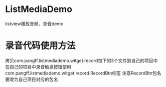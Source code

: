 ListMediaDemo
=============

listview播放音频、录音demo

录音代码使用方法
====
拷贝com.pangff.listmediademo.witget.record包下的3个文件到自己的项目中
在自己的项目中录音触发按钮使用
com.pangff.listmediademo.witget.record.RecordBtn标签
注意RecordBtn包名要改为自己项目对应的包名
